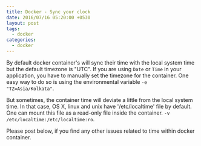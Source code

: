 ```yaml
---
title: Docker - Sync your clock
date: 2016/07/16 05:20:00 +0530
layout: post
tags:
  - docker
categories:
  - docker
---
```


By default docker container's will sync their time with the local system time but the default timezone is "UTC". If you are using `Date` or `Time` in your application, you have to manually set the timezone for the container. One easy way to do so is using the environmental variable `-e "TZ=Asia/Kolkata"`.

But sometimes, the container time will deviate a little from the local system time. In that case, OS X, linux and unix have '/etc/localtime' file by default. One can mount this file as a read-only file inside the container. `-v /etc/localtime:/etc/localtime:ro`.

Please post below, if you find any other issues related to time within docker container.
